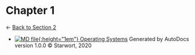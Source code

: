 # Chapter 1

← [Back to Section 2](..)

- [![MD file](https://img.icons8.com/windows/512/4a90e2/regular-document.png){:height="1em"} Operating Systems](operating_systems.html)
Generated by AutoDocs version 1.0.0 © Starwort, 2020
